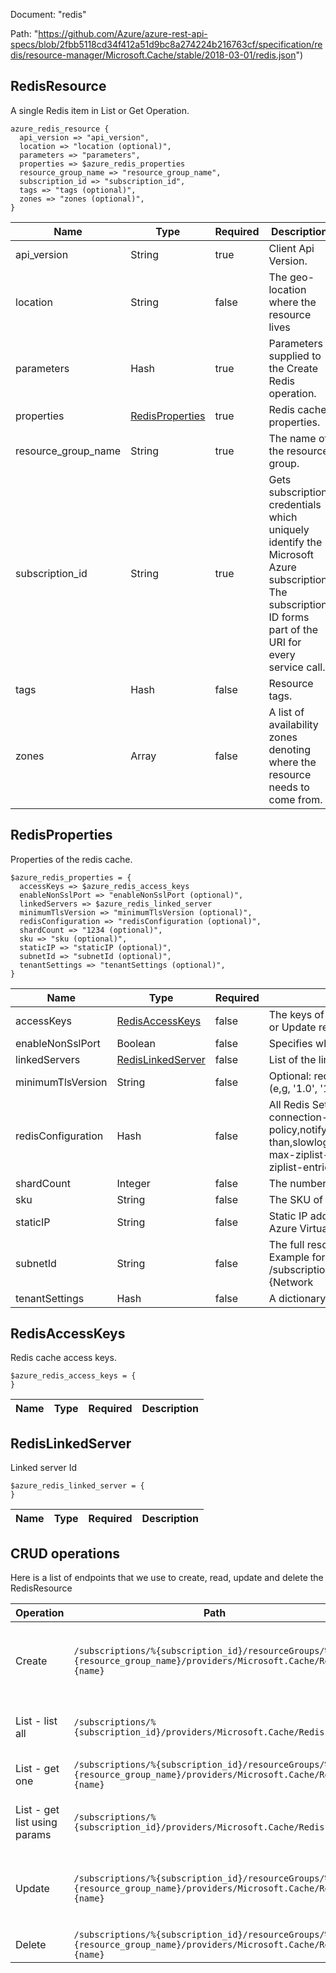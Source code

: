 Document: "redis"


Path: "https://github.com/Azure/azure-rest-api-specs/blob/2fbb5118cd34f412a51d9bc8a274224b216763cf/specification/redis/resource-manager/Microsoft.Cache/stable/2018-03-01/redis.json")

## RedisResource

A single Redis item in List or Get Operation.

```puppet
azure_redis_resource {
  api_version => "api_version",
  location => "location (optional)",
  parameters => "parameters",
  properties => $azure_redis_properties
  resource_group_name => "resource_group_name",
  subscription_id => "subscription_id",
  tags => "tags (optional)",
  zones => "zones (optional)",
}
```

| Name        | Type           | Required       | Description       |
| ------------- | ------------- | ------------- | ------------- |
|api_version | String | true | Client Api Version. |
|location | String | false | The geo-location where the resource lives |
|parameters | Hash | true | Parameters supplied to the Create Redis operation. |
|properties | [RedisProperties](#redisproperties) | true | Redis cache properties. |
|resource_group_name | String | true | The name of the resource group. |
|subscription_id | String | true | Gets subscription credentials which uniquely identify the Microsoft Azure subscription. The subscription ID forms part of the URI for every service call. |
|tags | Hash | false | Resource tags. |
|zones | Array | false | A list of availability zones denoting where the resource needs to come from. |
        
## RedisProperties

Properties of the redis cache.

```puppet
$azure_redis_properties = {
  accessKeys => $azure_redis_access_keys
  enableNonSslPort => "enableNonSslPort (optional)",
  linkedServers => $azure_redis_linked_server
  minimumTlsVersion => "minimumTlsVersion (optional)",
  redisConfiguration => "redisConfiguration (optional)",
  shardCount => "1234 (optional)",
  sku => "sku (optional)",
  staticIP => "staticIP (optional)",
  subnetId => "subnetId (optional)",
  tenantSettings => "tenantSettings (optional)",
}
```

| Name        | Type           | Required       | Description       |
| ------------- | ------------- | ------------- | ------------- |
|accessKeys | [RedisAccessKeys](#redisaccesskeys) | false | The keys of the Redis cache - not set if this object is not the response to Create or Update redis cache |
|enableNonSslPort | Boolean | false | Specifies whether the non-ssl Redis server port (6379) is enabled. |
|linkedServers | [RedisLinkedServer](#redislinkedserver) | false | List of the linked servers associated with the cache |
|minimumTlsVersion | String | false | Optional: requires clients to use a specified TLS version (or higher) to connect (e,g, '1.0', '1.1', '1.2') |
|redisConfiguration | Hash | false | All Redis Settings. Few possible keys: rdb-backup-enabled,rdb-storage-connection-string,rdb-backup-frequency,maxmemory-delta,maxmemory-policy,notify-keyspace-events,maxmemory-samples,slowlog-log-slower-than,slowlog-max-len,list-max-ziplist-entries,list-max-ziplist-value,hash-max-ziplist-entries,hash-max-ziplist-value,set-max-intset-entries,zset-max-ziplist-entries,zset-max-ziplist-value etc. |
|shardCount | Integer | false | The number of shards to be created on a Premium Cluster Cache. |
|sku | String | false | The SKU of the Redis cache to deploy. |
|staticIP | String | false | Static IP address. Required when deploying a Redis cache inside an existing Azure Virtual Network. |
|subnetId | String | false | The full resource ID of a subnet in a virtual network to deploy the Redis cache in. Example format: /subscriptions/{subscriptionId}/resourceGroups/{resourceGroupName}/Microsoft.{Network|ClassicNetwork}/VirtualNetworks/vnet1/subnets/subnet1 |
|tenantSettings | Hash | false | A dictionary of tenant settings |
        
## RedisAccessKeys

Redis cache access keys.

```puppet
$azure_redis_access_keys = {
}
```

| Name        | Type           | Required       | Description       |
| ------------- | ------------- | ------------- | ------------- |
        
## RedisLinkedServer

Linked server Id

```puppet
$azure_redis_linked_server = {
}
```

| Name        | Type           | Required       | Description       |
| ------------- | ------------- | ------------- | ------------- |



## CRUD operations

Here is a list of endpoints that we use to create, read, update and delete the RedisResource

| Operation | Path | Verb | Description | OperationID |
| ------------- | ------------- | ------------- | ------------- | ------------- |
|Create|`/subscriptions/%{subscription_id}/resourceGroups/%{resource_group_name}/providers/Microsoft.Cache/Redis/%{name}`|Put|Create or replace (overwrite/recreate, with potential downtime) an existing Redis cache.|Redis_Create|
|List - list all|`/subscriptions/%{subscription_id}/providers/Microsoft.Cache/Redis`|Get|Gets all Redis caches in the specified subscription.|Redis_List|
|List - get one|`/subscriptions/%{subscription_id}/resourceGroups/%{resource_group_name}/providers/Microsoft.Cache/Redis/%{name}`|Get|Gets a Redis cache (resource description).|Redis_Get|
|List - get list using params|`/subscriptions/%{subscription_id}/providers/Microsoft.Cache/Redis`|Get|Gets all Redis caches in the specified subscription.|Redis_List|
|Update|`/subscriptions/%{subscription_id}/resourceGroups/%{resource_group_name}/providers/Microsoft.Cache/Redis/%{name}`|Put|Create or replace (overwrite/recreate, with potential downtime) an existing Redis cache.|Redis_Create|
|Delete|`/subscriptions/%{subscription_id}/resourceGroups/%{resource_group_name}/providers/Microsoft.Cache/Redis/%{name}`|Delete|Deletes a Redis cache.|Redis_Delete|
